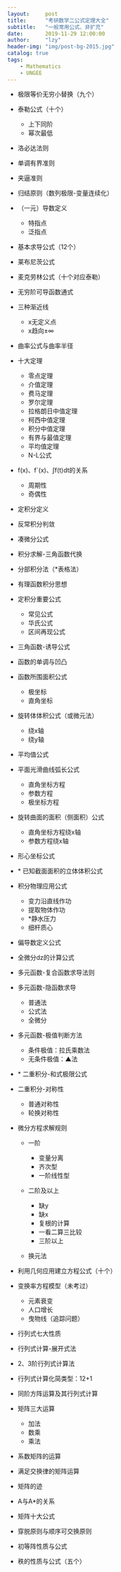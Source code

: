 ```yaml
---
layout:     post
title:      "考研数学二公式定理大全"
subtitle:   "一般常用公式、非扩充"
date:       2019-11-29 12:00:00
author:     "lzy"
header-img: "img/post-bg-2015.jpg"
catalog: true
tags:
    - Mathematics
    - UNGEE
---
```


+ 极限等价无穷小替换（九个）
+ 泰勒公式（十个）
    + 上下同阶
    + 幂次最低
    
+ 洛必达法则
+ 单调有界准则
+ 夹逼准则
+ 归结原则（数列极限-变量连续化）
+ （一元）导数定义
    + 特指点
    + 泛指点

+ 基本求导公式（12个）
+ 莱布尼茨公式
+ 麦克劳林公式（十个对应泰勒）
+ 无穷阶可导函数通式
+ 三种渐近线
    + x无定义点
    + x趋向±∞
+ 曲率公式与曲率半径
+ 十大定理
    + 零点定理
    + 介值定理
    + 费马定理
    + 罗尔定理
    + 拉格朗日中值定理
    + 柯西中值定理
    + 积分中值定理
    + 有界与最值定理
    + 平均值定理
    + N-L公式
    
+ f(x)、f`(x)、∫f(t)dt的关系
    + 周期性
    + 奇偶性
    
+ 定积分定义
+ 反常积分判敛
+ 凑微分公式
+ 积分求解-三角函数代换
+ 分部积分法（*表格法）
+ 有理函数积分思想
+ 定积分重要公式
    + 常见公式
    + 华氏公式
    + 区间再现公式
    
+ 三角函数-诱导公式
+ 函数的单调与凹凸
+ 函数所围面积公式
    + 极坐标
    + 直角坐标
    
+ 旋转体体积公式（或微元法）
    + 绕x轴
    + 绕y轴
    
+ 平均值公式
+ 平面光滑曲线弧长公式
    + 直角坐标方程
    + 参数方程
    + 极坐标方程
    
+ 旋转曲面的面积（侧面积）公式
    + 直角坐标方程绕x轴
    + 参数方程绕x轴
    
+ 形心坐标公式
+ \* 已知截面面积的立体体积公式
+ 积分物理应用公式
    + 变力沿直线作功
    + 提取物体作功
    + *静水压力
    + 细杆质心
    
+ 偏导数定义公式
+ 全微分dz的计算公式
+ 多元函数-复合函数求导法则
+ 多元函数-隐函数求导
    + 普通法
    + 公式法
    + 全微分
    
+ 多元函数-极值判断方法
    + 条件极值：拉氏乘数法
    + 无条件极值：▲法
    
+ \* 二重积分-和式极限公式
+ 二重积分-对称性
    + 普通对称性
    + 轮换对称性
    
+ 微分方程求解规则
    + 一阶
        + 变量分离
        + 齐次型
        + 一阶线性型
        
    + 二阶及以上
        + 缺y
        + 缺x
        + 复根的计算
        + 一看二算三比较   
        + 三阶以上
        
    + 换元法
    
+ 利用几何应用建立方程公式（十个）
+ 变换率方程模型（未考过）
    + 元素衰变
    + 人口增长
    + 曳物线（追踪问题）

+ 行列式七大性质
+ 行列式计算-展开式法
+ 2、3阶行列式计算法
+ 行列式计算化简类型：12+1
+ 同阶方阵运算及其行列式计算
+ 矩阵三大运算
    + 加法
    + 数乘
    + 乘法

+ 系数矩阵的运算
+ 满足交换律的矩阵运算
+ 矩阵的迹
+ A与A\*的关系
+ 矩阵十大公式
+ 穿脱原则与顺序可交换原则
+ 初等阵性质与公式
+ 秩的性质与公式（五个）